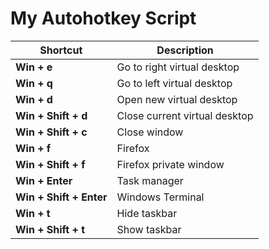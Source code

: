 # My Autohotkey Script

| Shortcut                | Description                   |
| ----------------------- | ----------------------------- |
| **Win + e**             | Go to right virtual desktop   |
| **Win + q**             | Go to left virtual desktop    |
| **Win + d**             | Open new virtual desktop      |
| **Win + Shift + d**     | Close current virtual desktop |
| **Win + Shift + c**     | Close window                  |
| **Win + f**             | Firefox                       |
| **Win + Shift + f**     | Firefox private window        |
| **Win + Enter**         | Task manager                  |
| **Win + Shift + Enter** | Windows Terminal              |
| **Win + t**             | Hide taskbar                  |
| **Win + Shift + t**     | Show taskbar                  |
